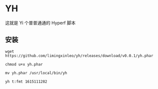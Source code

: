 # YH

这就是 Yi 个普普通通的 Hyperf 脚本

## 安装

```shell
wget https://github.com/limingxinleo/yh/releases/download/v0.0.1/yh.phar

chmod u+x yh.phar

mv yh.phar /usr/local/bin/yh

yh t:fmt 1615111282
```


